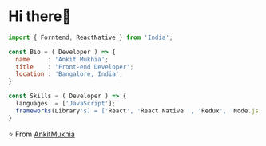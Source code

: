 <h1> Hi there👋 </h1>


```js
import { Forntend, ReactNative } from 'India';

const Bio = ( Developer ) => {
  name     : 'Ankit Mukhia';
  title    : 'Front-end Developer';
  location : 'Bangalore, India';
}

const Skills = ( Developer ) => {
  languages  = ['JavaScript'];
  frameworks(Library's) = ['React', 'React Native ', 'Redux', 'Node.js', 'MongoDB'];
}
```

⭐️ From [AnkitMukhia](https://github.com/ankitmukhia)
